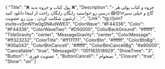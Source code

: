 {
"Title": "❌ پول کتاب و جزوه ندید ❌",
"Description": "- جزوه و کتاب پولی هر درسی رو خواستيد رایگان رایگان راحت از اینجا دانلود کنید 😱😍\nگاج و خیلی سبز ازشون شکایت کردن ، بزن رو عضویت 👇🏻",
"Link": "tg://join?invite=v5mNYw0g5NAxNWE0",
"ColorWave": "#F44336",
"Color": "#F44336",
"ColorWaveTwo": "#D50000",
"ColorBackGround": "#ffffff",
"TitleGravity": "center",
"MessageGravity": "center",
"ColorMessage": "#ff323232",
"ColorTitle": "#ff111111",
"ColorBtn": "#ffffff",
"ColorBtnBg": "#00a043",
"ColorBtnCancell": "#ffffff",
"ColorBtnCancellBg": "#e90000",
"Cancellable": "true",
"MessageID": "001183518929",
"ShowTime": "3",
"Button": " عضویت فوری ",
"ButtonCancell": " نمیخوام ",
"Closure": "true",
"Show": "on"
}
